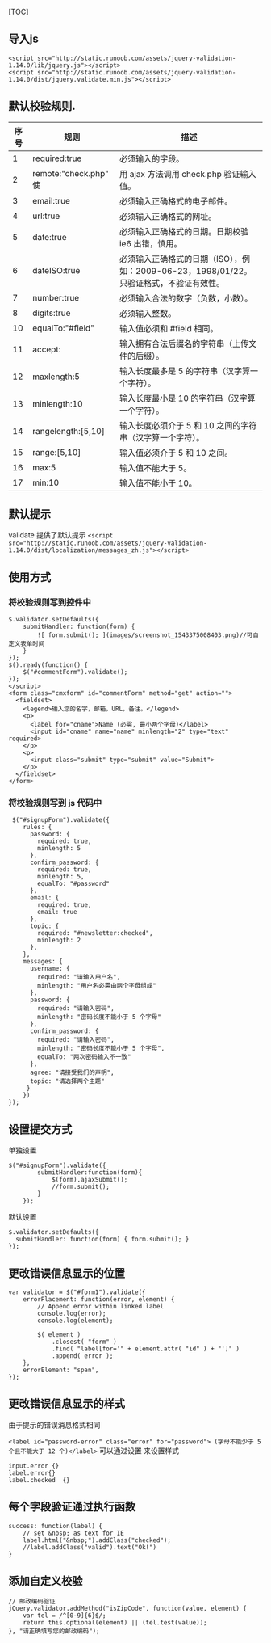 [TOC]

## 导入js
```
<script src="http://static.runoob.com/assets/jquery-validation-1.14.0/lib/jquery.js"></script>
<script src="http://static.runoob.com/assets/jquery-validation-1.14.0/dist/jquery.validate.min.js"></script>
```
## 默认校验规则.

|序号|规则|描述|
|---|---|---|
|1	|required:true	|必须输入的字段。|
|2	|remote:"check.php"	使|用 ajax 方法调用 check.php 验证输入值。|
|3	|email:true|	必须输入正确格式的电子邮件。|
|4	|url:true	|必须输入正确格式的网址。|
|5	|date:true	|必须输入正确格式的日期。日期校验 ie6 出错，慎用。|
|6	|dateISO:true|	必须输入正确格式的日期（ISO），例如：2009-06-23，1998/01/22。只验证格式，不验证有效性。|
|7	|number:true	|必须输入合法的数字（负数，小数）。|
|8	|digits:true	|必须输入整数。|
|10|	equalTo:"#field"	|输入值必须和 #field 相同。|
|11|	accept:	|输入拥有合法后缀名的字符串（上传文件的后缀）。|
|12|	maxlength:5	|输入长度最多是 5 的字符串（汉字算一个字符）。|
|13|	minlength:10	|输入长度最小是 10 的字符串（汉字算一个字符）。|
|14|	rangelength:[5,10]	|输入长度必须介于 5 和 10 之间的字符串（汉字算一个字符）。|
|15|	range:[5,10]	|输入值必须介于 5 和 10 之间。|
|16|	max:5	|输入值不能大于 5。|
|17|	min:10	|输入值不能小于 10。|
## 默认提示 
validate 提供了默认提示
`<script src="http://static.runoob.com/assets/jquery-validation-1.14.0/dist/localization/messages_zh.js"></script>`
## 使用方式
### 将校验规则写到控件中
```
$.validator.setDefaults({
    submitHandler: function(form) {
        ![ form.submit(); ](images/screenshot_1543375008403.png)//可自定义表单时间
    }
});
$().ready(function() {
    $("#commentForm").validate();
});
</script>
<form class="cmxform" id="commentForm" method="get" action="">
  <fieldset>
    <legend>输入您的名字，邮箱，URL，备注。</legend>
    <p>
      <label for="cname">Name (必需, 最小两个字母)</label>
      <input id="cname" name="name" minlength="2" type="text" required>
    </p>
    <p>
      <input class="submit" type="submit" value="Submit">
    </p>
  </fieldset>
</form>
```
###  将校验规则写到 js 代码中
```
 $("#signupForm").validate({
    rules: {
      password: {
        required: true,
        minlength: 5
      },
      confirm_password: {
        required: true,
        minlength: 5,
        equalTo: "#password"
      },
      email: {
        required: true,
        email: true
      },
      topic: {
        required: "#newsletter:checked",
        minlength: 2
      },
    },
    messages: {
      username: {
        required: "请输入用户名",
        minlength: "用户名必需由两个字母组成"
      },
      password: {
        required: "请输入密码",
        minlength: "密码长度不能小于 5 个字母"
      },
      confirm_password: {
        required: "请输入密码",
        minlength: "密码长度不能小于 5 个字母",
        equalTo: "两次密码输入不一致"
      },
      agree: "请接受我们的声明",
      topic: "请选择两个主题"
     }
    })
});
```
##  设置提交方式
单独设置
```
$("#signupForm").validate({
        submitHandler:function(form){
            $(form).ajaxSubmit();  
            //form.submit();
        }    
    });
```
默认设置
```
$.validator.setDefaults({
  submitHandler: function(form) { form.submit(); }
});
```
## 更改错误信息显示的位置
```
var validator = $("#form1").validate({
    errorPlacement: function(error, element) {
        // Append error within linked label
        console.log(error);
        console.log(element);

        $( element )
            .closest( "form" )
            .find( "label[for='" + element.attr( "id" ) + "']" )
            .append( error );
    },
    errorElement: "span",
});
```
## 更改错误信息显示的样式
由于提示的错误消息格式相同

 `<label id="password-error" class="error" for="password"> (字母不能少于 5 个且不能大于 12 个)</label>`
可以通过设置 来设置样式
```
input.error {}
label.error{}
label.checked  {}
```
## 每个字段验证通过执行函数
```
success: function(label) {
    // set &nbsp; as text for IE
    label.html("&nbsp;").addClass("checked");
    //label.addClass("valid").text("Ok!")
}
```

## 添加自定义校验
```
// 邮政编码验证   
jQuery.validator.addMethod("isZipCode", function(value, element) {   
    var tel = /^[0-9]{6}$/;
    return this.optional(element) || (tel.test(value));
}, "请正确填写您的邮政编码");
```


